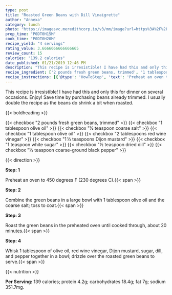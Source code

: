 ```yaml
---
type: post
title: "Roasted Green Beans with Dill Vinaigrette"
author: "Annexa"
category: lunch
photo: "https://imagesvc.meredithcorp.io/v3/mm/image?url=https%3A%2F%2Fimages.media-allrecipes.com%2Fuserphotos%2F8113104.jpg"
prep_time: "P0DT0H15M"
cook_time: "P0DT0H20M"
recipe_yield: "4 servings"
rating_value: 3.6666666666666665
review_count: 15
calories: "139.2 calories"
date_published: 01/21/2019 12:46 PM
description: "This recipe is irresistible! I have had this and only this for dinner on several occasions. Enjoy! Save time by purchasing beans already trimmed. I usually double the recipe as the beans do shrink a bit when roasted."
recipe_ingredient: ['2 pounds fresh green beans, trimmed', '1 tablespoon olive oil', '½ teaspoon coarse salt', '1 tablespoon olive oil', '2 tablespoons red wine vinegar', '1\u2009½ teaspoons Dijon mustard', '1 teaspoon white sugar', '½ teaspoon dried dill', '½ teaspoon coarse-ground black pepper']
recipe_instructions: [{'@type': 'HowToStep', 'text': 'Preheat an oven to 450 degrees F (230 degrees C).\n'}, {'@type': 'HowToStep', 'text': 'Combine the green beans in a large bowl with 1 tablespoon olive oil and the coarse salt; toss to coat.\n'}, {'@type': 'HowToStep', 'text': 'Roast the green beans in the preheated oven until cooked through, about 20 minutes.\n'}, {'@type': 'HowToStep', 'text': 'Whisk 1 tablespoon of olive oil, red wine vinegar, Dijon mustard, sugar, dill, and pepper together in a bowl; drizzle over the roasted green beans to serve.\n'}]
---
```


This recipe is irresistible! I have had this and only this for dinner on several occasions. Enjoy! Save time by purchasing beans already trimmed. I usually double the recipe as the beans do shrink a bit when roasted. 

{{< boldheading >}}

{{< checkbox "2 pounds fresh green beans, trimmed" >}}
{{< checkbox "1 tablespoon olive oil" >}}
{{< checkbox "½ teaspoon coarse salt" >}}
{{< checkbox "1 tablespoon olive oil" >}}
{{< checkbox "2 tablespoons red wine vinegar" >}}
{{< checkbox "1 ½ teaspoons Dijon mustard" >}}
{{< checkbox "1 teaspoon white sugar" >}}
{{< checkbox "½ teaspoon dried dill" >}}
{{< checkbox "½ teaspoon coarse-ground black pepper" >}}


{{< direction >}}

**Step: 1**

Preheat an oven to 450 degrees F (230 degrees C).{{< span >}}

**Step: 2**

Combine the green beans in a large bowl with 1 tablespoon olive oil and the coarse salt; toss to coat.{{< span >}}

**Step: 3**

Roast the green beans in the preheated oven until cooked through, about 20 minutes.{{< span >}}

**Step: 4**

Whisk 1 tablespoon of olive oil, red wine vinegar, Dijon mustard, sugar, dill, and pepper together in a bowl; drizzle over the roasted green beans to serve.{{< span >}}

{{< nutrition >}}

**Per Serving:** 139 calories; protein 4.2g; carbohydrates 18.4g; fat 7g; sodium 351.7mg.